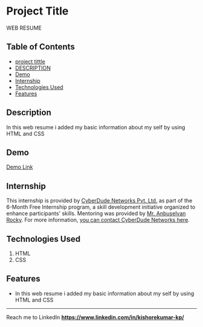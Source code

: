 # Project Title 
WEB RESUME 
## Table of Contents
- [project tittle](#project-title)
- [DESCRIPTION](#description)
- [Demo](#demo)
- [Internship](#internship)
- [Technologies Used](#technologies-used)
- [Features](#features)

## Description
 In this web resume  i added my basic information about my self by using HTML and CSS

## Demo
<a target="_blank" href="http://kishorekumar-kp.github.io.web_resume/">Demo Link</a>

## Internship
This internship is provided by [CyberDude Networks Pvt. Ltd.](https://youtube.com/cyberdudenetworks) as part of the 6-Month Free Internship program, a skill development initiative organized to enhance participants' skills. Mentoring was provided by [Mr. Anbuselvan Rocky](https://instagram.com/anbuselvanrocky). For more information, [you can contact CyberDude Networks here](https://cyberdudenetworks.com).

## Technologies Used 
1. HTML
2. CSS

## Features
- In this web resume  i added my basic information about my self by using HTML and CSS





---
Reach me to LinkedIn **https://www.linkedin.com/in/kishorekumar-kp/**
